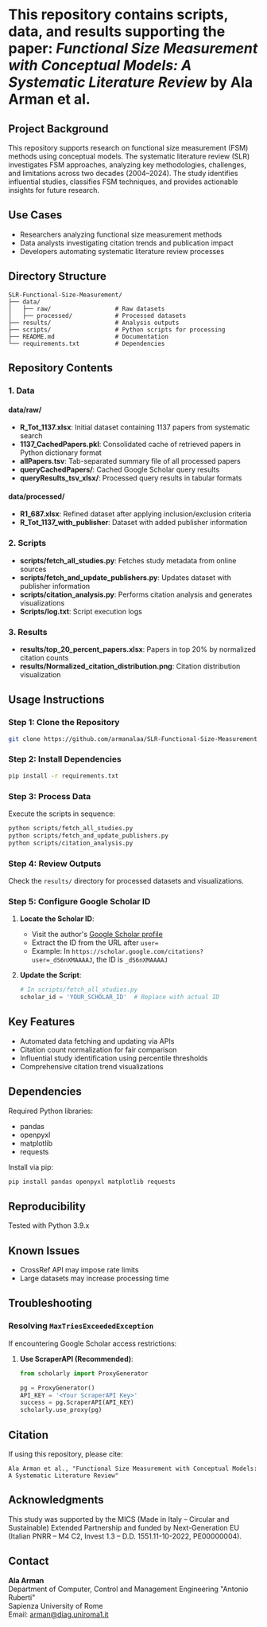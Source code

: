 # This repository contains scripts, data, and results supporting the paper: *Functional Size Measurement with Conceptual Models: A Systematic Literature Review* by Ala Arman et al.

## Project Background

This repository supports research on functional size measurement (FSM) methods using conceptual models. The systematic literature review (SLR) investigates FSM approaches, analyzing key methodologies, challenges, and limitations across two decades (2004–2024). The study identifies influential studies, classifies FSM techniques, and provides actionable insights for future research.

## Use Cases

- Researchers analyzing functional size measurement methods
- Data analysts investigating citation trends and publication impact
- Developers automating systematic literature review processes

## Directory Structure

```
SLR-Functional-Size-Measurement/
├── data/
│   ├── raw/                  # Raw datasets
│   ├── processed/            # Processed datasets
├── results/                  # Analysis outputs
├── scripts/                  # Python scripts for processing
├── README.md                 # Documentation
└── requirements.txt          # Dependencies
```

## Repository Contents

### 1. Data

#### data/raw/
- **R_Tot_1137.xlsx**: Initial dataset containing 1137 papers from systematic search
- **1137_CachedPapers.pkl**: Consolidated cache of retrieved papers in Python dictionary format
- **allPapers.tsv**: Tab-separated summary file of all processed papers
- **queryCachedPapers/**: Cached Google Scholar query results
- **queryResults_tsv_xlsx/**: Processed query results in tabular formats

#### data/processed/
- **R1_687.xlsx**: Refined dataset after applying inclusion/exclusion criteria
- **R_Tot_1137_with_publisher**: Dataset with added publisher information

### 2. Scripts
- **scripts/fetch_all_studies.py**: Fetches study metadata from online sources
- **scripts/fetch_and_update_publishers.py**: Updates dataset with publisher information
- **scripts/citation_analysis.py**: Performs citation analysis and generates visualizations
- **Scripts/log.txt**: Script execution logs

### 3. Results
- **results/top_20_percent_papers.xlsx**: Papers in top 20% by normalized citation counts
- **results/Normalized_citation_distribution.png**: Citation distribution visualization

## Usage Instructions

### Step 1: Clone the Repository

```bash
git clone https://github.com/armanalaa/SLR-Functional-Size-Measurement.git
```

### Step 2: Install Dependencies

```bash
pip install -r requirements.txt
```

### Step 3: Process Data

Execute the scripts in sequence:

```bash
python scripts/fetch_all_studies.py
python scripts/fetch_and_update_publishers.py
python scripts/citation_analysis.py
```

### Step 4: Review Outputs

Check the `results/` directory for processed datasets and visualizations.

### Step 5: Configure Google Scholar ID

1. **Locate the Scholar ID**:
   - Visit the author's [Google Scholar profile](https://scholar.google.com/)
   - Extract the ID from the URL after `user=`
   - Example: In `https://scholar.google.com/citations?user=_dS6nXMAAAAJ`, the ID is `_dS6nXMAAAAJ`

2. **Update the Script**:
   ```python
   # In scripts/fetch_all_studies.py
   scholar_id = 'YOUR_SCHOLAR_ID'  # Replace with actual ID
   ```

## Key Features

- Automated data fetching and updating via APIs
- Citation count normalization for fair comparison
- Influential study identification using percentile thresholds
- Comprehensive citation trend visualizations

## Dependencies

Required Python libraries:
- pandas
- openpyxl
- matplotlib
- requests

Install via pip:
```bash
pip install pandas openpyxl matplotlib requests
```

## Reproducibility

Tested with Python 3.9.x

## Known Issues

- CrossRef API may impose rate limits
- Large datasets may increase processing time

## Troubleshooting

### Resolving `MaxTriesExceededException`

If encountering Google Scholar access restrictions:

1. **Use ScraperAPI (Recommended)**:
   ```python
   from scholarly import ProxyGenerator

   pg = ProxyGenerator()
   API_KEY = '<Your ScraperAPI Key>'
   success = pg.ScraperAPI(API_KEY)
   scholarly.use_proxy(pg)
   ```

## Citation

If using this repository, please cite:

```
Ala Arman et al., "Functional Size Measurement with Conceptual Models: A Systematic Literature Review"
```

## Acknowledgments

This study was supported by the MICS (Made in Italy – Circular and Sustainable) Extended Partnership and funded by Next-Generation EU (Italian PNRR – M4 C2, Invest 1.3 – D.D. 1551.11-10-2022, PE00000004).

## Contact

**Ala Arman**  
Department of Computer, Control and Management Engineering "Antonio Ruberti"  
Sapienza University of Rome  
Email: arman@diag.uniroma1.it
